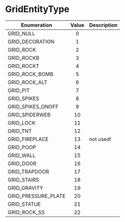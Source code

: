 # GridEntityType

|Enumeration|Value|Description|
|-----------|:---:|-----------|
|GRID_NULL|0||
|GRID_DECORATION|1||
|GRID_ROCK|2||
|GRID_ROCKB|3||
|GRID_ROCKT|4||
|GRID_ROCK_BOMB|5||
|GRID_ROCK_ALT|6||
|GRID_PIT|7||
|GRID_SPIKES|8||
|GRID_SPIKES_ONOFF|9||
|GRID_SPIDERWEB|10||
|GRID_LOCK|11||
|GRID_TNT|12||
|GRID_FIREPLACE|13|not used!|
|GRID_POOP|14||
|GRID_WALL|15||
|GRID_DOOR|16||
|GRID_TRAPDOOR|17||
|GRID_STAIRS|18||
|GRID_GRAVITY|19||
|GRID_PRESSURE_PLATE|20||
|GRID_STATUE|21||
|GRID_ROCK_SS|22||
